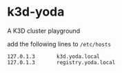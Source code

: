 # k3d-yoda
A K3D cluster playground

add the following lines to `/etc/hosts`
```
127.0.1.3       k3d.yoda.local
127.0.1.3       registry.yoda.local
```
